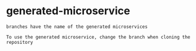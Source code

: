 # generated-microservice
```
branches have the name of the generated microservices
```
```
To use the generated microservice, change the branch when cloning the repository
```
